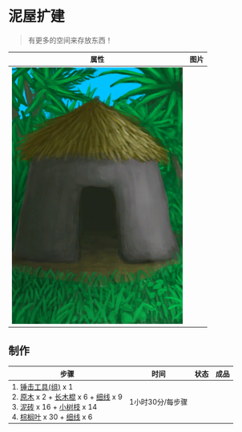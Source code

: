 # 泥屋扩建  
> 有更多的空间来存放东西！  
  
  属性  |   图片   
 ----  |  ----:   
   |  ![](Sprite/MudHut.png)   
  
## 制作  
步骤  |  时间  |  状态  |  成品  
----  |  ----  |  ----  |  ----  
1. [锤击工具(组)](GpTag_Hammer.md) x 1<br>2. [原木](Log.md) x 2 + [长木棍](StickLong.md) x 6 + [细线](CordFiber.md) x 9<br>3. [泥砖](MudBrick.md) x 16 + [小树枝](Sticks.md) x 14<br>4. [棕榈叶](PalmFronds.md) x 30 + [细线](CordFiber.md) x 6  |  1小时30分/每步骤  |    |    
